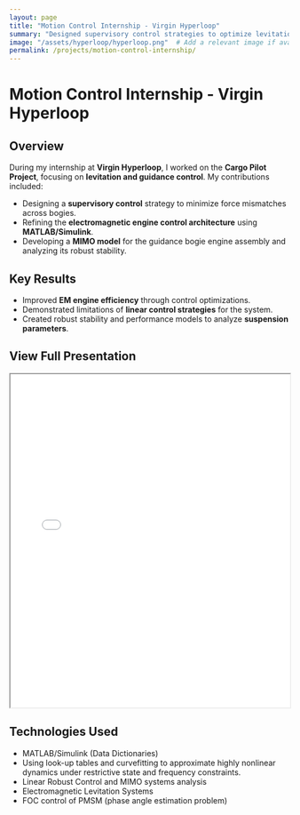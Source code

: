 ```yaml
---
layout: page
title: "Motion Control Internship - Virgin Hyperloop"
summary: "Designed supervisory control strategies to optimize levitation and guidance systems for cargo pilot project."
image: "/assets/hyperloop/hyperloop.png"  # Add a relevant image if available
permalink: /projects/motion-control-internship/
---
```


# Motion Control Internship - Virgin Hyperloop

## Overview
During my internship at **Virgin Hyperloop**, I worked on the **Cargo Pilot Project**, focusing on **levitation and guidance control**. My contributions included:
- Designing a **supervisory control** strategy to minimize force mismatches across bogies.
- Refining the **electromagnetic engine control architecture** using **MATLAB/Simulink**.
- Developing a **MIMO model** for the guidance bogie engine assembly and analyzing its robust stability.

## Key Results
- Improved **EM engine efficiency** through control optimizations.
- Demonstrated limitations of **linear control strategies** for the system.
- Created robust stability and performance models to analyze **suspension parameters**.

## View Full Presentation
<iframe src="/assets/hyperloop/MotionControlInternFinalPresentation_Sesha.pdf" width="100%" height="600px"></iframe>

## Technologies Used
- MATLAB/Simulink (Data Dictionaries)
- Using look-up tables and curvefitting to approximate highly nonlinear dynamics under restrictive state and frequency constraints.
- Linear Robust Control and MIMO systems analysis
- Electromagnetic Levitation Systems
- FOC control of PMSM (phase angle estimation problem)
